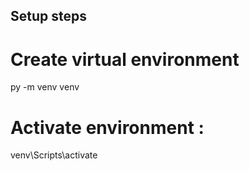 
## Setup steps
# Create virtual environment
py -m venv venv

# Activate environment : 
venv\Scripts\activate 